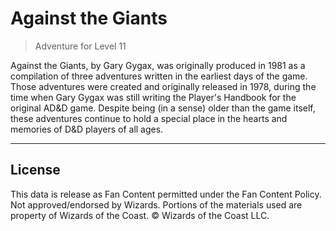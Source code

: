 # Against the Giants

> Adventure for Level 11

Against the Giants, by Gary Gygax, was originally produced in 1981 as a compilation of three adventures written in the earliest days of the game. Those adventures were created and originally released in 1978, during the time when Gary Gygax was still writing the Player's Handbook for the original AD&D game. Despite being (in a sense) older than the game itself, these adventures continue to hold a special place in the hearts and memories of D&D players of all ages.

---

## License

This data is release as Fan Content permitted under the Fan Content Policy. Not approved/endorsed by Wizards. Portions of the materials used are property of Wizards of the Coast. © Wizards of the Coast LLC.
